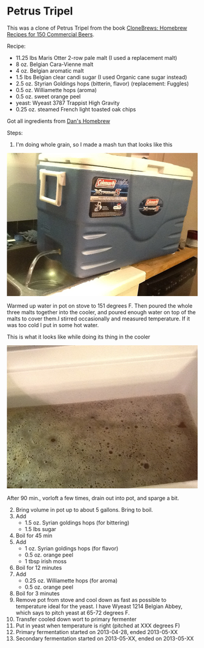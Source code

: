 # Petrus Tripel

This was a clone of Petrus Tripel from the book [CloneBrews: Homebrew Recipes for 150 Commercial Beers](http://www.amazon.com/CloneBrews-Homebrew-Recipes-Commercial-Beers/dp/1580170773). 

Recipe:

+ 11.25 lbs Maris Otter 2-row pale malt (I used a replacement malt)
+ 8 oz. Belgian Cara-Vienne malt
+ 4 oz. Belgian aromatic malt
+ 1.5 lbs Belgian clear candi sugar (I used Organic cane sugar instead)
+ 2.5 oz. Styrian Goldings hops (bitterin, flavor) (replacement: Fuggles)
+ 0.5 oz. Williamette hops (aroma)
+ 0.5 oz. sweet orange peel
+ yeast: Wyeast 3787 Trappist High Gravity
+ 0.25 oz. steamed French light toasted oak chips

Got all ingredients from [Dan's Homebrew](http://beermaking.ca/)

Steps:

1. I'm doing whole grain, so I made a mash tun that looks like this

![mashtun](assets/img/mashtun.jpg)

Warmed up water in pot on stove to 151 degrees F. Then poured the whole three malts together into the cooler, and poured enough water on top of the malts to cover them.I stirred occasionally and measured temperature. If it was too cold I put in some hot water. 

This is what it looks like while doing its thing in the cooler 

![doinitsthing](assets/img/mashtun_petrus_tripel.jpg)

After 90 min., vorloft a few times, drain out into pot, and sparge a bit. 

2. Bring volume in pot up to about 5 gallons. Bring to boil. 
3. Add 
	+ 1.5 oz. Syrian goldings hops (for bittering)
	+ 1.5 lbs sugar
4. Boil for 45 min
5. Add
	+ 1 oz. Syrian goldings hops (for flavor)
	+ 0.5 oz. orange peel
	+ 1 tbsp irish moss
6. Boil for 12 minutes
7. Add
	+ 0.25 oz. Williamette hops (for aroma)  
	+ 0.5 oz. orange peel
8. Boil for 3 minutes
9. Remove pot from stove and cool down as fast as possible to temperature ideal for the yeast. I have Wyeast 1214 Belgian Abbey, which says to pitch yeast at 65-72 degrees F.
10. Transfer cooled down wort to primary fermenter
11. Put in yeast when temperature is right (pitched at XXX degrees F)
12. Primary fermentation started on 2013-04-28, ended 2013-05-XX
13. Secondary fermentation started on 2013-05-XX, ended on 2013-05-XX
